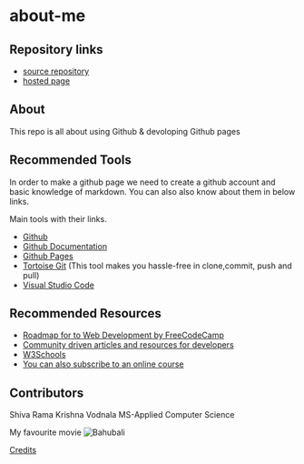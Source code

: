 # about-me

## Repository links

- [source repository](https://github.com/srkvodnala/about-me)
- [hosted page](https://srkvodnala.github.io/about-me/) 


## About
This repo is all about using Github & devoloping Github pages


## Recommended Tools
In order to make a github page we need to create a github account and basic knowledge of markdown.
You can also also know about them in below links.

Main tools with their links.

- [Github](https://github.com/)
- [Github Documentation](https://help.github.com/en/github)
- [Github Pages](https://github.com/adam-p/markdown-here/wiki/Markdown-Cheatsheet) 
- [Tortoise Git](https://tortoisegit.org/) (This tool makes you hassle-free in clone,commit, push and pull)
- [Visual Studio Code](https://code.visualstudio.com/)

## Recommended Resources

- [Roadmap for to Web Development by FreeCodeCamp](https://www.freecodecamp.org/news/2019-web-developer-roadmap/)
- [Community driven articles and resources for developers](https://roadmap.sh/)
- [W3Schools](https://www.w3schools.com/whatis/)
- [You can also subscribe to an online course](https://www.udemy.com/course/the-complete-junior-to-senior-web-developer-roadmap/)

## Contributors
 Shiva Rama Krishna Vodnala
 MS-Applied Computer Science 

My favourite movie
![Bahubali](https://bloximages.chicago2.vip.townnews.com/indiawest.com/content/tncms/assets/v3/editorial/f/5d/f5dea132-9744-11e8-841a-93b06f2d01a5/5b6495bf1e49a.image.jpg?resize=750%2C449)

[Credits](www.indiawest.com)
